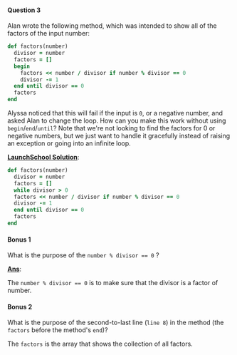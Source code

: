#### Question 3

Alan wrote the following method, which was intended to show all of the factors of the input number:

```ruby
def factors(number)
  divisor = number
  factors = []
  begin
    factors << number / divisor if number % divisor == 0
    divisor -= 1
  end until divisor == 0
  factors
end
```

Alyssa noticed that this will fail if the input is `0`, or a negative number, and asked Alan to change the loop. How can you make this work without using `begin`/`end`/`until`? Note that we're not looking to find the factors for 0 or negative  numbers, but we just want to handle it gracefully instead of raising an  exception or going into an infinite loop.

<ins>**LaunchSchool Solution**</ins>:

```ruby
def factors(number)
  divisor = number
  factors = []
  while divisor > 0
  factors << number / divisor if number % divisor == 0
  divisor -= 1
  end until divisor == 0
  factors
end
```

#### Bonus 1

What is the purpose of the `number % divisor == 0` ?

<ins>**Ans**</ins>: 

The `number % divisor == 0` is to make sure that the divisor is a factor of number. 

#### Bonus 2

What is the purpose of the second-to-last line (`line 8`) in the method (the `factors` before the method's `end`)?

The `factors` is the array that shows the collection of all factors. 